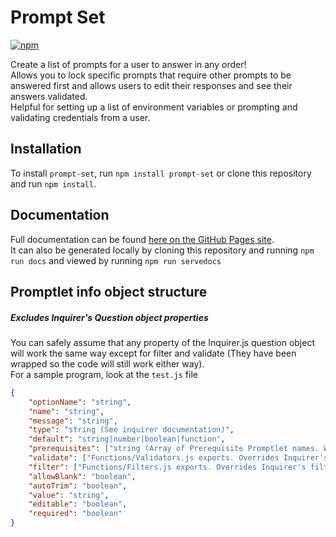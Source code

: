 # Prompt Set
<a href="https://www.npmjs.com/package/prompt-set"><img alt="npm" src="https://img.shields.io/npm/v/prompt-set?style=flat-square"></a>

Create a list of prompts for a user to answer in any order!  
Allows you to lock specific prompts that require other prompts to be answered first and allows users to edit their responses and see their answers validated.  
Helpful for setting up a list of environment variables or prompting and validating credentials from a user.

## Installation
To install `prompt-set`, run `npm install prompt-set` or clone this repository and run `npm install`.

## Documentation
Full documentation can be found [here on the GitHub Pages site](https://malee31.github.io/prompt-set/).  
It can also be generated locally by cloning this repository and running `npm run docs` and viewed by running `npm run servedocs`

## Promptlet info object structure
##### Excludes Inquirer's Question object properties
You can safely assume that any property of the Inquirer.js question object will work the same way except for filter and validate (They have been wrapped so the code will still work either way).  
For a sample program, look at the `test.js` file
```json
{
	"optionName": "string",
	"name": "string",
	"message": "string",
	"type": "string (See inquirer documentation)",
	"default": "string|number|boolean|function",
	"prerequisites": ["string (Array of Prerequisite Promptlet names. Will NOT be validated)"],
	"validate": ["Functions/Validators.js exports. Overrides Inquirer's validate property"],
	"filter": ["Functions/Filters.js exports. Overrides Inquirer's filter property"],
	"allowBlank": "boolean",
	"autoTrim": "boolean",
	"value": "string",
	"editable": "boolean",
	"required": "boolean"
}
```